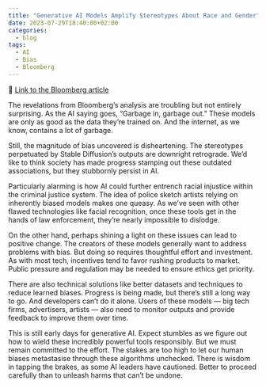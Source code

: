 ```yaml
---
title: "Generative AI Models Amplify Stereotypes About Race and Gender"
date: 2023-07-29T18:40:00+02:00
categories:
  - blog
tags:
  - AI
  - Bias
  - Bloomberg
---
```

🔗 [Link to the Bloomberg article](https://www.bloomberg.com/graphics/2023-generative-ai-bias/)

The revelations from Bloomberg’s analysis are troubling but not entirely surprising. As the AI saying goes, “Garbage in, garbage out.” These models are only as good as the data they’re trained on. And the internet, as we know, contains a lot of garbage.

Still, the magnitude of bias uncovered is disheartening. The stereotypes perpetuated by Stable Diffusion’s outputs are downright retrograde. We’d like to think society has made progress stamping out these outdated associations, but they stubbornly persist in AI.

Particularly alarming is how AI could further entrench racial injustice within the criminal justice system. The idea of police sketch artists relying on inherently biased models makes one queasy. As we’ve seen with other flawed technologies like facial recognition, once these tools get in the hands of law enforcement, they’re nearly impossible to dislodge.

On the other hand, perhaps shining a light on these issues can lead to positive change. The creators of these models generally want to address problems with bias. But doing so requires thoughtful effort and investment. As with most tech, incentives tend to favor rushing products to market. Public pressure and regulation may be needed to ensure ethics get priority.

There are also technical solutions like better datasets and techniques to reduce learned biases. Progress is being made, but there’s still a long way to go. And developers can’t do it alone. Users of these models — big tech firms, advertisers, artists — also need to monitor outputs and provide feedback to improve them over time.

This is still early days for generative AI. Expect stumbles as we figure out how to wield these incredibly powerful tools responsibly. But we must remain committed to the effort. The stakes are too high to let our human biases metastasise through these algorithms unchecked. There is wisdom in tapping the brakes, as some AI leaders have cautioned. Better to proceed carefully than to unleash harms that can’t be undone.
